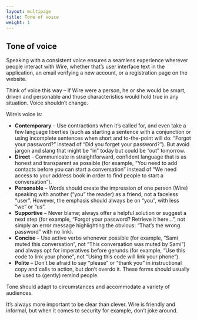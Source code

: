```yaml
---
layout: multipage
title: Tone of voice
weight: 1
---
```


## Tone of voice

Speaking with a consistent voice ensures a seamless experience wherever people interact with Wire, whether that’s user interface text in the application, an email verifying a new account, or a registration page on the website.

Think of voice this way – if Wire were a person, he or she would be smart, driven and personable and those characteristics would hold true in any situation. Voice shouldn’t change.

Wire’s voice is:

* **Contemporary** – Use contractions when it’s called for, and even take a few language liberties (such as starting a sentence with a conjunction or using incomplete sentences when short and to-the-point will do: “Forgot your password?” instead of “Did you forget your password?”). But avoid jargon and slang that might be “in” today but could be “out” tomorrow.
* **Direct** - Communicate in straightforward, confident language that is as honest and transparent as possible (for example, “You need to add contacts before you can start a conversation” instead of “We need access to your address book in order to find people to start a conversation”).
* **Personable** – Words should create the impression of one person (Wire) speaking with another (“you” the reader) as a friend, not a faceless “user”. However, the emphasis should always be on “you”, with less “we” or “us”.
* **Supportive** – Never blame; always offer a helpful solution or suggest a next step (for example, “Forgot your password? Retrieve it here…”, not simply an error message highlighting the obvious: “That’s the wrong password” with no link).
* **Concise** – Use active verbs whenever possible (for example, “Sami muted this conversation”, not “This conversation was muted by Sami”) and always opt for imperatives before gerunds (for example, “Use this code to link your phone”, not “Using this code will link your phone”).
* **Polite** – Don’t be afraid to say “please” or “thank you” in instructional copy and calls to action, but don’t overdo it. These forms should usually be used to (gently) remind people.

Tone should adapt to circumstances and accommodate a variety of audiences.

It’s always more important to be clear than clever. Wire is friendly and informal, but when it comes to security for example, don’t joke around.
